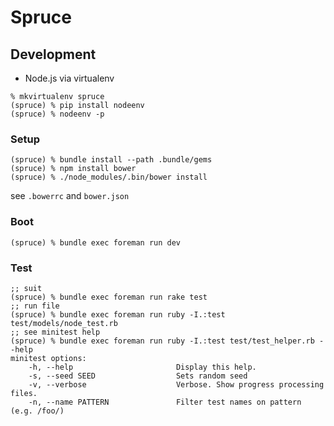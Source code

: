 # Spruce

## Development

* Node.js via virtualenv

```
% mkvirtualenv spruce
(spruce) % pip install nodeenv
(spruce) % nodeenv -p
```

### Setup

```
(spruce) % bundle install --path .bundle/gems
(spruce) % npm install bower
(spruce) % ./node_modules/.bin/bower install
```

see `.bowerrc` and `bower.json`

### Boot

```
(spruce) % bundle exec foreman run dev
```

### Test

```
;; suit
(spruce) % bundle exec foreman run rake test
;; run file
(spruce) % bundle exec foreman run ruby -I.:test test/models/node_test.rb
;; see minitest help
(spruce) % bundle exec foreman run ruby -I.:test test/test_helper.rb --help
minitest options:
    -h, --help                       Display this help.
    -s, --seed SEED                  Sets random seed
    -v, --verbose                    Verbose. Show progress processing files.
    -n, --name PATTERN               Filter test names on pattern (e.g. /foo/)
```

